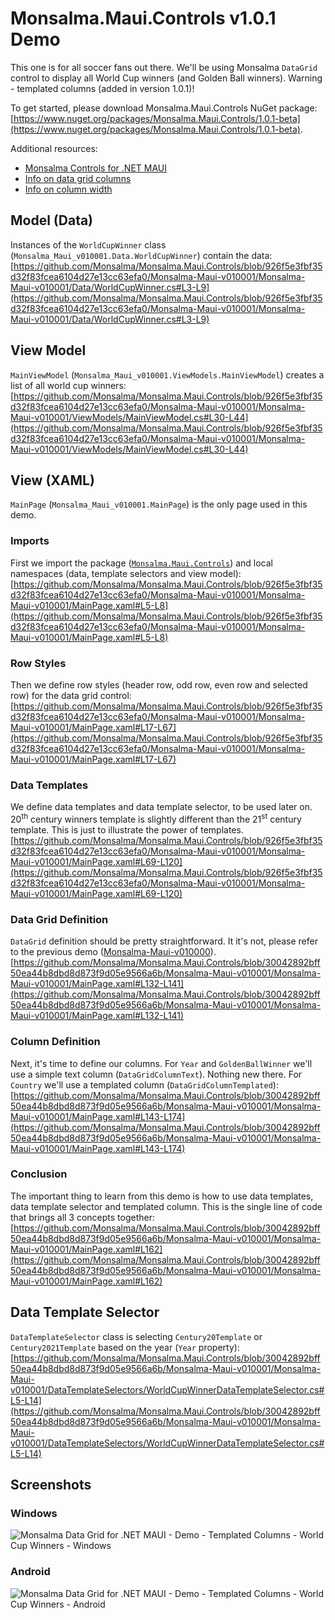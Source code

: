 # Monsalma.Maui.Controls v1.0.1 Demo

This one is for all soccer fans out there. We'll be using Monsalma `DataGrid` control to display all World Cup winners (and Golden Ball winners). Warning - templated columns (added in version 1.0.1)!

To get started, please download Monsalma.Maui.Controls NuGet package:
[https://www.nuget.org/packages/Monsalma.Maui.Controls/1.0.1-beta](https://www.nuget.org/packages/Monsalma.Maui.Controls/1.0.1-beta).

Additional resources:
+ [Monsalma Controls for .NET MAUI](https://monsalma.net/monsalma-controls-for-net-maui/)
+ [Info on data grid columns](https://monsalma.net/monsalma-controls-for-net-maui/monsalma-data-grid-for-net-maui-columns/)
+ [Info on column width](https://monsalma.net/monsalma-controls-for-net-maui/monsalma-data-grid-for-net-maui-column-width/)

## Model (Data)

Instances of the `WorldCupWinner` class (`Monsalma_Maui_v010001.Data.WorldCupWinner`) contain the data:
[https://github.com/Monsalma/Monsalma.Maui.Controls/blob/926f5e3fbf35d32f83fcea6104d27e13cc63efa0/Monsalma-Maui-v010001/Monsalma-Maui-v010001/Data/WorldCupWinner.cs#L3-L9](https://github.com/Monsalma/Monsalma.Maui.Controls/blob/926f5e3fbf35d32f83fcea6104d27e13cc63efa0/Monsalma-Maui-v010001/Monsalma-Maui-v010001/Data/WorldCupWinner.cs#L3-L9)

## View Model

`MainViewModel` (`Monsalma_Maui_v010001.ViewModels.MainViewModel`) creates a list of all world cup winners:
[https://github.com/Monsalma/Monsalma.Maui.Controls/blob/926f5e3fbf35d32f83fcea6104d27e13cc63efa0/Monsalma-Maui-v010001/Monsalma-Maui-v010001/ViewModels/MainViewModel.cs#L30-L44](https://github.com/Monsalma/Monsalma.Maui.Controls/blob/926f5e3fbf35d32f83fcea6104d27e13cc63efa0/Monsalma-Maui-v010001/Monsalma-Maui-v010001/ViewModels/MainViewModel.cs#L30-L44)

## View (XAML)

`MainPage` (`Monsalma_Maui_v010001.MainPage`) is the only page used in this demo.

### Imports

First we import the package ([`Monsalma.Maui.Controls`](https://www.nuget.org/packages/Monsalma.Maui.Controls/1.0.1-beta)) and local namespaces (data, template selectors and view model):
[https://github.com/Monsalma/Monsalma.Maui.Controls/blob/926f5e3fbf35d32f83fcea6104d27e13cc63efa0/Monsalma-Maui-v010001/Monsalma-Maui-v010001/MainPage.xaml#L5-L8](https://github.com/Monsalma/Monsalma.Maui.Controls/blob/926f5e3fbf35d32f83fcea6104d27e13cc63efa0/Monsalma-Maui-v010001/Monsalma-Maui-v010001/MainPage.xaml#L5-L8)

### Row Styles

Then we define row styles (header row, odd row, even row and selected row) for the data grid control:
[https://github.com/Monsalma/Monsalma.Maui.Controls/blob/926f5e3fbf35d32f83fcea6104d27e13cc63efa0/Monsalma-Maui-v010001/Monsalma-Maui-v010001/MainPage.xaml#L17-L67](https://github.com/Monsalma/Monsalma.Maui.Controls/blob/926f5e3fbf35d32f83fcea6104d27e13cc63efa0/Monsalma-Maui-v010001/Monsalma-Maui-v010001/MainPage.xaml#L17-L67)

### Data Templates

We define data templates and data template selector, to be used later on. 20<sup>th</sup> century winners template is slightly different than the 21<sup>st</sup> century template. This is just to illustrate the power of templates.
[https://github.com/Monsalma/Monsalma.Maui.Controls/blob/926f5e3fbf35d32f83fcea6104d27e13cc63efa0/Monsalma-Maui-v010001/Monsalma-Maui-v010001/MainPage.xaml#L69-L120](https://github.com/Monsalma/Monsalma.Maui.Controls/blob/926f5e3fbf35d32f83fcea6104d27e13cc63efa0/Monsalma-Maui-v010001/Monsalma-Maui-v010001/MainPage.xaml#L69-L120)

### Data Grid Definition

`DataGrid` definition should be pretty straightforward. It it's not, please refer to the previous demo ([Monsalma-Maui-v010000](/Monsalma-Maui-v010000#view-xaml)).
[https://github.com/Monsalma/Monsalma.Maui.Controls/blob/30042892bff50ea44b8dbd8d873f9d05e9566a6b/Monsalma-Maui-v010001/Monsalma-Maui-v010001/MainPage.xaml#L132-L141](https://github.com/Monsalma/Monsalma.Maui.Controls/blob/30042892bff50ea44b8dbd8d873f9d05e9566a6b/Monsalma-Maui-v010001/Monsalma-Maui-v010001/MainPage.xaml#L132-L141)

### Column Definition

Next, it's time to define our columns. For `Year` and `GoldenBallWinner` we'll use a simple text column (`DataGridColumnText`). Nothing new there. For `Country` we'll use a templated column (`DataGridColumnTemplated`):
[https://github.com/Monsalma/Monsalma.Maui.Controls/blob/30042892bff50ea44b8dbd8d873f9d05e9566a6b/Monsalma-Maui-v010001/Monsalma-Maui-v010001/MainPage.xaml#L143-L174](https://github.com/Monsalma/Monsalma.Maui.Controls/blob/30042892bff50ea44b8dbd8d873f9d05e9566a6b/Monsalma-Maui-v010001/Monsalma-Maui-v010001/MainPage.xaml#L143-L174)

### Conclusion

The important thing to learn from this demo is how to use data templates, data template selector and templated column. This is the single line of code that brings all 3 concepts together:
[https://github.com/Monsalma/Monsalma.Maui.Controls/blob/30042892bff50ea44b8dbd8d873f9d05e9566a6b/Monsalma-Maui-v010001/Monsalma-Maui-v010001/MainPage.xaml#L162](https://github.com/Monsalma/Monsalma.Maui.Controls/blob/30042892bff50ea44b8dbd8d873f9d05e9566a6b/Monsalma-Maui-v010001/Monsalma-Maui-v010001/MainPage.xaml#L162)

## Data Template Selector

`DataTemplateSelector` class is selecting `Century20Template` or `Century2021Template` based on the year (`Year` property):
[https://github.com/Monsalma/Monsalma.Maui.Controls/blob/30042892bff50ea44b8dbd8d873f9d05e9566a6b/Monsalma-Maui-v010001/Monsalma-Maui-v010001/DataTemplateSelectors/WorldCupWinnerDataTemplateSelector.cs#L5-L14](https://github.com/Monsalma/Monsalma.Maui.Controls/blob/30042892bff50ea44b8dbd8d873f9d05e9566a6b/Monsalma-Maui-v010001/Monsalma-Maui-v010001/DataTemplateSelectors/WorldCupWinnerDataTemplateSelector.cs#L5-L14)

## Screenshots

### Windows

![Monsalma Data Grid for .NET MAUI - Demo - Templated Columns - World Cup Winners - Windows](/Images/v010001_DataGrid_WorldCupWinners_Windows.png)

### Android

![Monsalma Data Grid for .NET MAUI - Demo - Templated Columns - World Cup Winners - Android](/Images/v010001_DataGrid_WorldCupWinners_Android.png)
